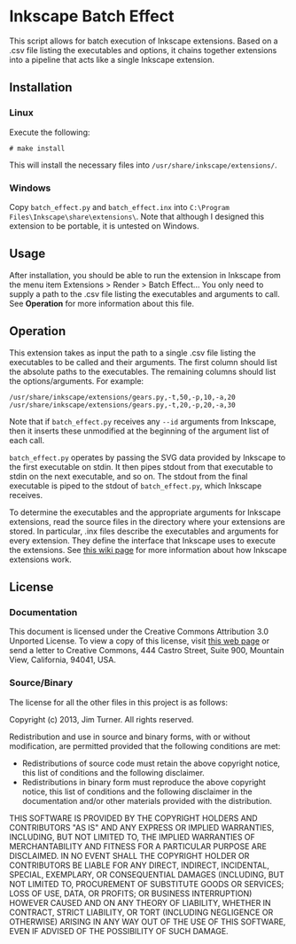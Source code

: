 Inkscape Batch Effect
=====================

This script allows for batch execution of Inkscape extensions.  Based on a .csv
file listing the executables and options, it chains together extensions into a
pipeline that acts like a single Inkscape extension.

## Installation ##

### Linux ###

Execute the following:

    # make install

This will install the necessary files into `/usr/share/inkscape/extensions/`.

### Windows ###

Copy `batch_effect.py` and `batch_effect.inx` into `C:\Program
Files\Inkscape\share\extensions\`.  Note that although I designed this extension
to be portable, it is untested on Windows.

## Usage ##

After installation, you should be able to run the extension in Inkscape from the
menu item Extensions > Render > Batch Effect...  You only need to supply a path
to the .csv file listing the executables and arguments to call.  See
**Operation** for more information about this file.

## Operation ##

This extension takes as input the path to a single .csv file listing the
executables to be called and their arguments.  The first column should list the
absolute paths to the executables.  The remaining columns should list the
options/arguments.  For example:

    /usr/share/inkscape/extensions/gears.py,-t,50,-p,10,-a,20
    /usr/share/inkscape/extensions/gears.py,-t,20,-p,20,-a,30

Note that if `batch_effect.py` receives any `--id` arguments from Inkscape, then
it inserts these unmodified at the beginning of the argument list of each call.

`batch_effect.py` operates by passing the SVG data provided by Inkscape to the
first executable on stdin.  It then pipes stdout from that executable to stdin
on the next executable, and so on.  The stdout from the final executable is
piped to the stdout of `batch_effect.py`, which Inkscape receives.

To determine the executables and the appropriate arguments for Inkscape
extensions, read the source files in the directory where your extensions are
stored.  In particular, .inx files describe the executables and arguments for
every extension.  They define the interface that Inkscape uses to execute the
extensions.  See
[this wiki page](http://wiki.inkscape.org/wiki/index.php/Script_extensions) for
more information about how Inkscape extensions work.

## License ##

### Documentation ###

This document is licensed under the Creative Commons Attribution 3.0 Unported
License. To view a copy of this license, visit
[this web page](http://creativecommons.org/licenses/by/3.0) or send a letter to
Creative Commons, 444 Castro Street, Suite 900, Mountain View, California,
94041, USA.

### Source/Binary ##

The license for all the other files in this project is as follows:

Copyright (c) 2013, Jim Turner.  All rights reserved.

Redistribution and use in source and binary forms, with or without modification,
are permitted provided that the following conditions are met:

- Redistributions of source code must retain the above copyright notice, this
  list of conditions and the following disclaimer.
- Redistributions in binary form must reproduce the above copyright notice, this
  list of conditions and the following disclaimer in the documentation and/or
  other materials provided with the distribution.

THIS SOFTWARE IS PROVIDED BY THE COPYRIGHT HOLDERS AND CONTRIBUTORS "AS IS" AND
ANY EXPRESS OR IMPLIED WARRANTIES, INCLUDING, BUT NOT LIMITED TO, THE IMPLIED
WARRANTIES OF MERCHANTABILITY AND FITNESS FOR A PARTICULAR PURPOSE ARE
DISCLAIMED. IN NO EVENT SHALL THE COPYRIGHT HOLDER OR CONTRIBUTORS BE LIABLE FOR
ANY DIRECT, INDIRECT, INCIDENTAL, SPECIAL, EXEMPLARY, OR CONSEQUENTIAL DAMAGES
(INCLUDING, BUT NOT LIMITED TO, PROCUREMENT OF SUBSTITUTE GOODS OR SERVICES;
LOSS OF USE, DATA, OR PROFITS; OR BUSINESS INTERRUPTION) HOWEVER CAUSED AND ON
ANY THEORY OF LIABILITY, WHETHER IN CONTRACT, STRICT LIABILITY, OR TORT
(INCLUDING NEGLIGENCE OR OTHERWISE) ARISING IN ANY WAY OUT OF THE USE OF THIS
SOFTWARE, EVEN IF ADVISED OF THE POSSIBILITY OF SUCH DAMAGE.
